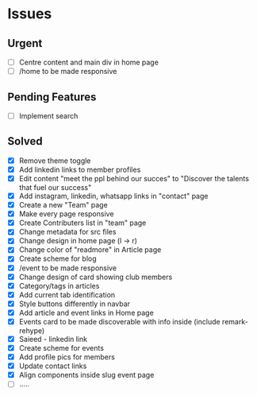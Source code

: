 # Issues

## Urgent
- [ ] Centre content and main div in home page
- [ ] /home to be made responsive

## Pending Features
- [ ] Implement search

## Solved
- [X] Remove theme toggle
- [X] Add linkedin links to member profiles
- [X] Edit content "meet the ppl behind our succes" to "Discover the talents that fuel our success"
- [X] Add instagram, linkedin, whatsapp links in "contact" page
- [X] Create a new "Team" page
- [X] Make every page responsive
- [X] Create Contributers list in "team" page
- [X] Change metadata for src files
- [X] Change design in home page (l -> r)
- [X] Change color of "readmore" in Article page
- [X] Create scheme for blog
- [X] /event to be made responsive
- [X] Change design of card showing club members
- [X] Category/tags in articles
- [X] Add current tab identification
- [X] Style buttons differently in navbar
- [X] Add article and event links in Home page
- [X] Events card to be made discoverable with info inside (include remark-rehype)
- [X] Saieed - linkedin link 
- [X] Create scheme for events
- [X] Add profile pics for members
- [X] Update contact links
- [X] Align components inside slug event page
- [ ] .....
